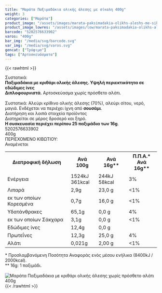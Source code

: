 ```yaml
---
title: "Μαράτα Παξιμαδάκια ολικής άλεσης με σίκαλη 400g"
weight: 3
categories: ["Μαράτα"]
product_image: "/assets/images/marata-paksimadakia-olikhs-aleshs-me-sikalh-400g.jpg"
product_image_lowres: "/assets/images/low/marata-paksimadakia-olikhs-aleshs-me-sikalh-400g.jpg"
barcode: "5202576633902"
varos: "400g"
bar_img: "/media/svg/barcode.svg"
var_img: "/media/svg/varos.svg"
gencat: ["Τρόφιμα"]
tags: ["Αρτοσκευάσματα"]
---
```

{{< rawhtml >}}

<div class="sload325"><div class="product"><div id="sistatika">Συστατικά:</div><div class="alltext"><b>Παξιμαδάκια με κριθάρι ολικής άλεσης. Υψηλή περιεκτικότητα σε εδώδιμες ίνες</b><br><b>Διπλοφουρνιστά.</b> Αρτοσκεύασμα χωρίς πρόσθετο αλάτι.<br><br>Συστατικά: Αλεύρι κρίθινο ολικής άλεσης (70%), αλεύρι σίτου, νερό, μαγιά. Ενδέχεται να περιέχει ίχνη από <b>σουσάμι</b>.</div><div id="loipa">Διατήρηση και λοιπά στοιχεία προϊόντος</div><div class="alltext">Διατηρείται σε μέρος δροσερό και ξηρό.<br><b>H συσκευασία περιέχει περίπου 25 παξιμάδια των 16g</b>.</div><div id="barcode"><div id="barimage1"></div><span id="bartext">5202576633902</span></div><div id="varos"><div id="varosimage1"></div><span id="varostext">400g</span></div><div id="kivotio">ΠΕΡΙΕΧΟΜΕΝΟ ΚΙΒΩΤΙΟΥ:<br>Αναμένεται</div><div class="tabout"><table id="diatable"><tbody><tr><th>Διατροφική δήλωση</th><th>Ανά 100g</th><th>Ανά 16g**</th><th>Π.Π.Α.*<br>Ανά 16g**</th></tr><tr><td class="texr2">Ενέργεια</td><td class="texr">1524kJ<br>361kcal</td><td class="texr">244kJ<br>58kcal</td><td class="texr">3%</td></tr><tr><td class="texr2">Λιπαρά</td><td class="texr">2,9g</td><td class="texr">23,0 g</td><td class="texr">&lt;1%</td></tr><tr><td class="gray">εκ των οποίων Κορεσµένα</td><td class="gray2">0,7g</td><td class="gray2">16,0 g</td><td class="gray2">&lt;1%</td></tr><tr><td class="texr2">Yδατάνθρακες</td><td class="texr">65,1g</td><td class="texr">0,0 g</td><td class="texr">4%</td></tr><tr><td class="gray">εκ των οποίων Σάκχαρα</td><td class="gray2">3,1g</td><td class="gray2">0,0 g</td><td class="gray2">&lt;1%</td></tr><tr><td class="texr2">Eδώδιμες ίνες</td><td class="texr">12,4g</td><td class="texr">0,0 g</td><td class="texr"></td></tr><tr><td class="texr2">Πρωτεΐνες</td><td class="texr">12,3g</td><td class="texr">25,0 g</td><td class="texr">4%</td></tr><tr><td class="texr2">Αλάτι</td><td class="texr">0,021g</td><td class="texr">2,00 g</td><td class="texr">&lt;1%</td></tr></tbody></table></div><div class="alltext">* Προσλαμβανόμενη Ποσότητα Αναφοράς ενός μέσου ενήλικα (8400kJ / 2000kcal).<br>** 16g: 1 παξιμάδι.</div><br><div class="pimg"><img alt="Μαράτα Παξιμαδάκια με κριθάρι ολικής άλεσης χωρίς πρόσθετο αλάτι 400g" title="Μαράτα Παξιμαδάκια με κριθάρι ολικής άλεσης χωρίς πρόσθετο αλάτι 400g" src="/assets/images/marata-paksimadakia-me-krithari-olikhs-aleshs-xwris-prostheto-alati-400g.jpg"></div></div></div>
{{< /rawhtml >}}


